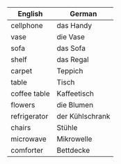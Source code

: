 | English | German |
|---------|--------|
| cellphone | das Handy |
| vase | die Vase |
| sofa | das Sofa |
| shelf | das Regal |
| carpet | Teppich |
| table | Tisch |
| coffee table | Kaffeetisch |
| flowers | die Blumen |
| refrigerator | der Kühlschrank |
| chairs | Stühle |
| microwave | Mikrowelle |
| comforter | Bettdecke |
